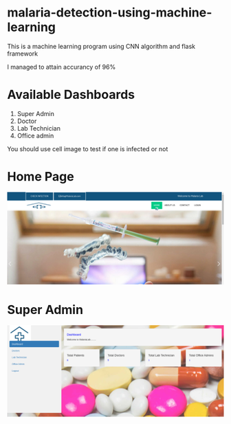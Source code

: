 # malaria-detection-using-machine-learning

This is a machine learning program using CNN algorithm and flask framework

I managed to attain accurancy of 96%

# Available Dashboards
1. Super Admin
2. Doctor
3. Lab Technician
4. Office admin

You should use cell image to test if one is infected or not

# Home Page

<img src = "https://github.com/sammypeter/malaria-detection-using-machine-learning/blob/main/index.png">

# Super Admin

<img src = "https://github.com/sammypeter/malaria-detection-using-machine-learning/blob/main/adminux.png">
